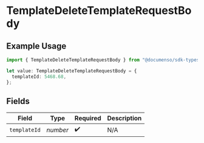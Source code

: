 # TemplateDeleteTemplateRequestBody

## Example Usage

```typescript
import { TemplateDeleteTemplateRequestBody } from "@documenso/sdk-typescript/models/operations";

let value: TemplateDeleteTemplateRequestBody = {
  templateId: 5468.68,
};
```

## Fields

| Field              | Type               | Required           | Description        |
| ------------------ | ------------------ | ------------------ | ------------------ |
| `templateId`       | *number*           | :heavy_check_mark: | N/A                |